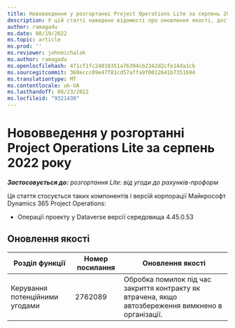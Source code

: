 ```yaml
---
title: Нововведення у розгортанні Project Operations Lite за серпень 2022 року
description: У цій статті наведено відомості про оновлення якості, доступні в серпневому випуску розгортання Microsoft Dynamics 365 Project Operations lite за серпень 2022 року.
author: ramagadu
ms.date: 08/19/2022
ms.topic: article
ms.prod: ''
ms.reviewer: johnmichalak
ms.author: ramagadu
ms.openlocfilehash: 471cf1fc24010351a76394cb2342d2cfe14da1cb
ms.sourcegitcommit: 360eccc09e47f81cd57affa9f0012641b7351694
ms.translationtype: MT
ms.contentlocale: uk-UA
ms.lasthandoff: 08/23/2022
ms.locfileid: "9321430"
---
```

# <a name="whats-new-august-2022---project-operations-lite-deployment"></a>Нововведення у розгортанні Project Operations Lite за серпень 2022 року

_**Застосовується до:** розгортання Lite: від угоди до рахунків-проформ_

Ця стаття стосується таких компонентів і версій корпорації Майкрософт Dynamics 365 Project Operations:

- Операції проекту у Dataverse версії середовища 4.45.0.53

## <a name="quality-updates"></a>Оновлення якості

| Розділ функції | Номер посилання | Оновлення якості |
| --- | --- | --- |
| Керування потенційними угодами | 2762089 | Обробка помилок під час закриття контракту як втрачена, якщо автозбереження вимкнено в організації.|

